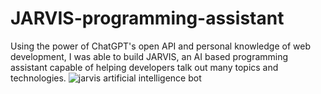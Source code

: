 # JARVIS-programming-assistant
Using the power of ChatGPT's open API and personal knowledge of web development, I was able to build JARVIS, an AI based programming assistant capable of helping developers talk out many topics and technologies.
![jarvis artificial intelligence bot](https://i.ibb.co/4V9W2WY/442935a267c347ca50e143dba66dca0b.png)
